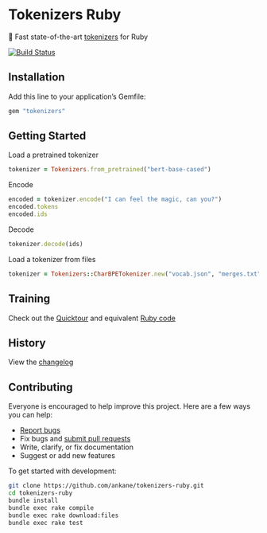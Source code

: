 # Tokenizers Ruby

:slightly_smiling_face: Fast state-of-the-art [tokenizers](https://github.com/huggingface/tokenizers) for Ruby

[![Build Status](https://github.com/ankane/tokenizers-ruby/workflows/build/badge.svg?branch=master)](https://github.com/ankane/tokenizers-ruby/actions)

## Installation

Add this line to your application’s Gemfile:

```ruby
gem "tokenizers"
```

## Getting Started

Load a pretrained tokenizer

```ruby
tokenizer = Tokenizers.from_pretrained("bert-base-cased")
```

Encode

```ruby
encoded = tokenizer.encode("I can feel the magic, can you?")
encoded.tokens
encoded.ids
```

Decode

```ruby
tokenizer.decode(ids)
```

Load a tokenizer from files

```ruby
tokenizer = Tokenizers::CharBPETokenizer.new("vocab.json", "merges.txt")
```

## Training

Check out the [Quicktour](https://huggingface.co/docs/tokenizers/quicktour) and equivalent [Ruby code](https://github.com/ankane/tokenizers-ruby/blob/master/test/quicktour_test.rb#L8)

## History

View the [changelog](https://github.com/ankane/tokenizers-ruby/blob/master/CHANGELOG.md)

## Contributing

Everyone is encouraged to help improve this project. Here are a few ways you can help:

- [Report bugs](https://github.com/ankane/tokenizers-ruby/issues)
- Fix bugs and [submit pull requests](https://github.com/ankane/tokenizers-ruby/pulls)
- Write, clarify, or fix documentation
- Suggest or add new features

To get started with development:

```sh
git clone https://github.com/ankane/tokenizers-ruby.git
cd tokenizers-ruby
bundle install
bundle exec rake compile
bundle exec rake download:files
bundle exec rake test
```
